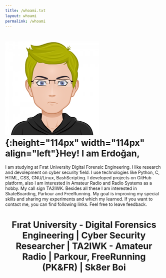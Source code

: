 ```yaml
---
title: /whoami.txt
layout: whoami
permalink: /whoami
---
```

# ![](./eredot_pkfr_2.png){:height="114px" width="114px" align="left"}Hey! I am Erdoğan,
I am studying at Fırat University Digital Forensic Engineering. I like research and devolepment on cyber security field. I use technologies like Python, C, HTML, CSS, GNU/Linux, BashScripting. I developed projects on GitHub platform, also I am interested in Amateur Radio and Radio Systems as a hobby. My call sign TA2IWK. Besides all these I am interested in SkateBoarding, Parkour and FreeRunning. My goal is improving my special skills and sharing my experiments and which my learned. If you want to contact me, you can find following links. Feel free to leave feedback.
<br/>
# <center>Fırat University - Digital Forensics Engineering | Cyber Security Researcher | TA2IWK - Amateur Radio | Parkour, FreeRunning (PK&FR) | Sk8er Boi</center>
